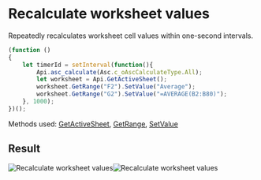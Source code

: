# Recalculate worksheet values

Repeatedly recalculates worksheet cell values within one-second intervals.

<!-- This code snippet is shown in the screenshot. -->

<!-- eslint-skip -->

``` ts
(function ()
{
    let timerId = setInterval(function(){
        Api.asc_calculate(Asc.c_oAscCalculateType.All);
        let worksheet = Api.GetActiveSheet();
        worksheet.GetRange("F2").SetValue("Average");
        worksheet.GetRange("G2").SetValue("=AVERAGE(B2:B80)");
    }, 1000);
})();
```

Methods used: [GetActiveSheet](../../../docs/office-api/usage-api/spreadsheet-api/Api/Methods/GetActiveSheet.md), [GetRange](../../../docs/office-api/usage-api/spreadsheet-api/ApiWorksheet/Methods/GetRange.md), [SetValue](../../../docs/office-api/usage-api/spreadsheet-api/ApiRange/Methods/SetValue.md)

## Result

![Recalculate worksheet values](/assets/images/plugins/recalculate-cell-values.png#gh-light-mode-only)![Recalculate worksheet values](/assets/images/plugins/recalculate-cell-values.dark.png#gh-dark-mode-only)
